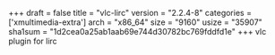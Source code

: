 +++
draft = false
title = "vlc-lirc"
version = "2.2.4-8"
categories = ['xmultimedia-extra']
arch = "x86_64"
size = "9160"
usize = "35907"
sha1sum = "1d2cea0a25ab1aab69e744d30782bc769fddfd1e"
+++
vlc plugin for lirc